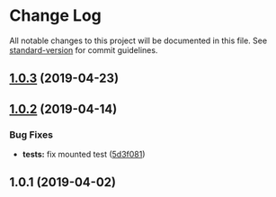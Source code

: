 # Change Log

All notable changes to this project will be documented in this file. See [standard-version](https://github.com/conventional-changelog/standard-version) for commit guidelines.

## [1.0.3](https://github.com/Gomah/nuxt-shopify/compare/v1.0.2...v1.0.3) (2019-04-23)



## [1.0.2](https://github.com/Gomah/nuxt-shopify/compare/v1.0.1...v1.0.2) (2019-04-14)


### Bug Fixes

* **tests:** fix mounted test ([5d3f081](https://github.com/Gomah/nuxt-shopify/commit/5d3f081))



## 1.0.1 (2019-04-02)
